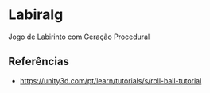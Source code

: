 # Labiralg
Jogo de Labirinto com Geração Procedural

## Referências
- https://unity3d.com/pt/learn/tutorials/s/roll-ball-tutorial

